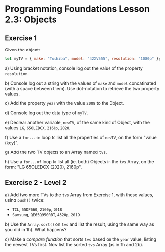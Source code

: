 # Programming Foundations Lesson 2.3: Objects

## Exercise 1

Given the object: 
```js
let myTV = { make: "Toshiba", model: "42XV555", resolution: "1080p" };
```
a) Using bracket notation, console log out the value of the property `resolution`.

b) Console log out a string with the values of `make` and `model` concatinated (with a space between them). Use dot-notation to retrieve the two property values.

c) Add the property `year` with the value `2008` to the Object.

d) Console log out the data type of `myTV`.

e) Declear another variable, `newTV`, of the same kind of Object, with the values `LG`, `65OLEDCX`, `2160p`, `2020`.

f) Use a `for...in` loop to list all the properties of `newTV`, on the form "value (key)".

g) Add the two TV objects to an Array named `tvs`.

h) Use a `for...of` loop to list all (ie. both) Objects in the `tvs` Array, on the form: "LG 65OLEDCX (2020), 2160p".

## Exercise 2 - Level 2

a) Add two more TVs to the `tvs` Array from Exercise 1, with these values, using `push()` twice: 
* `TCL`, `55DP660`, `2160p`, `2018`
* `Samsung`, `QE65Q950RBT`, `4320p`, `2019`

b) Use the `Array.sort()` on `tvs` and list the result, using the same way as you did in 1h). What happens?

c) Make a *compare function* that sorts `tvs` based on the `year` value, listing the newest TVs first. Now list the sorted `tvs` Array (as in 1h and 2b).